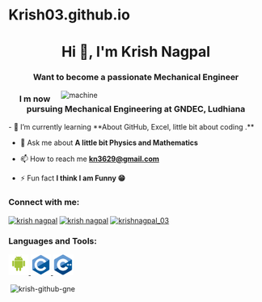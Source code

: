 # Krish03.github.io
<h1 align="center">Hi 👋, I'm Krish Nagpal</h1>
<h3 align="center">Want to become a passionate Mechanical Engineer</h3>
<img align="right" alt="machine" width="400" src"https://www.pinterest.com/pin/79446380921915057/">
<h3 align="center">I m now pursuing Mechanical Engineering at GNDEC, Ludhiana</h3>
- 🌱 I’m currently learning **About GitHub, Excel, little bit about coding .**

- 💬 Ask me about **A little bit Physics and Mathematics**

- 📫 How to reach me **kn3629@gmail.com**

- ⚡ Fun fact **I think I am Funny 😁**

<h3 align="left">Connect with me:</h3>
<p align="left">
<a href="https://linkedin.com/in/krish nagpal" target="blank"><img align="center" src="https://raw.githubusercontent.com/rahuldkjain/github-profile-readme-generator/master/src/images/icons/Social/linked-in-alt.svg" alt="krish nagpal" height="30" width="40" /></a>
<a href="https://fb.com/krish nagpal" target="blank"><img align="center" src="https://raw.githubusercontent.com/rahuldkjain/github-profile-readme-generator/master/src/images/icons/Social/facebook.svg" alt="krish nagpal" height="30" width="40" /></a>
<a href="https://instagram.com/krishnagpal_03" target="blank"><img align="center" src="https://raw.githubusercontent.com/rahuldkjain/github-profile-readme-generator/master/src/images/icons/Social/instagram.svg" alt="krishnagpal_03" height="30" width="40" /></a>
</p>

<h3 align="left">Languages and Tools:</h3>
<p align="left"> <a href="https://developer.android.com" target="_blank" rel="noreferrer"> <img src="https://raw.githubusercontent.com/devicons/devicon/master/icons/android/android-original-wordmark.svg" alt="android" width="40" height="40"/> </a> <a href="https://www.cprogramming.com/" target="_blank" rel="noreferrer"> <img src="https://raw.githubusercontent.com/devicons/devicon/master/icons/c/c-original.svg" alt="c" width="40" height="40"/> </a> <a href="https://www.w3schools.com/cpp/" target="_blank" rel="noreferrer"> <img src="https://raw.githubusercontent.com/devicons/devicon/master/icons/cplusplus/cplusplus-original.svg" alt="cplusplus" width="40" height="40"/> </a> </p>

<p> <img align="center" src="https://github-readme-stats.vercel.app/api?username=krish-github-gne&show_icons=true&locale=en" alt="krish-github-gne" /></p>

